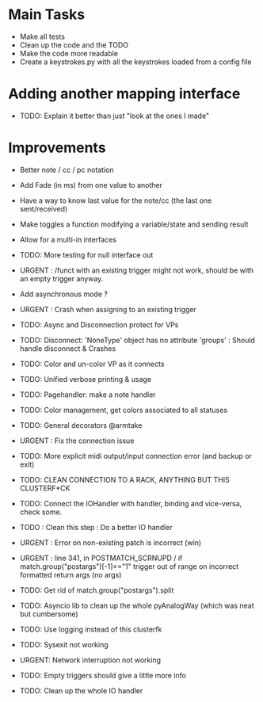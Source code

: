 # Main Tasks
* Make all tests
* Clean up the code and the TODO
* Make the code more readable
* Create a keystrokes.py with all the keystrokes loaded from a config file

# Adding another mapping interface
* TODO: Explain it better than just "look at the ones I made"

# Improvements
* Better note / cc / pc notation
* Add Fade (in ms) from one value to another
* Have a way to know last value for the note/cc (the last one sent/received)
* Make toggles a function modifying a variable/state and sending result
* Allow for a multi-in interfaces
* TODO: More testing for null interface out
* URGENT : /funct with an existing trigger might not work, should be with an empty trigger anyway.
* Add asynchronous mode ?
* URGENT : Crash when assigning to an existing trigger
* TODO: Async and Disconnection protect for VPs
* TODO: Disconnect: 'NoneType' object has no attribute 'groups' : Should handle disconnect & Crashes
* TODO: Color and un-color VP as it connects
* TODO: Unified verbose printing & usage

* TODO: Pagehandler: make a note handler
* TODO: Color management, get colors associated to all statuses
* TODO: General decorators @armtake

* URGENT : Fix the connection issue
* TODO: More explicit midi output/input connection error (and backup or exit)
* TODO: CLEAN CONNECTION TO A RACK, ANYTHING BUT THIS CLUSTERF*CK
* TODO: Connect the IOHandler with handler, binding and vice-versa, check some.
* TODO : Clean this step : Do a better IO handler
* URGENT : Error on non-existing patch is incorrect (win)
* URGENT : line 341, in POSTMATCH_SCRNUPD /  if match.group("postargs")[-1]=="1" trigger out of range on incorrect formatted return args (no args)
* TODO: Get rid of match.group("postargs").split
* TODO: Asyncio lib to clean up the whole pyAnalogWay (which was neat but cumbersome)
* TODO: Use logging instead of this clusterfk
* TODO: Sysexit not working
* URGENT: Network interruption not working
* TODO: Empty triggers should give a little more info
* TODO: Clean up the whole IO handler

